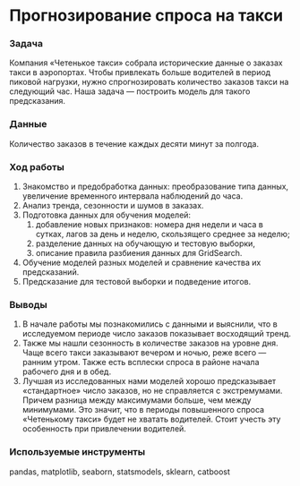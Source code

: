 # Прогнозирование спроса на такси

### Задача

Компания «Четенькое такси» собрала исторические данные о заказах такси в аэропортах. Чтобы привлекать больше водителей в период пиковой нагрузки, нужно спрогнозировать количество заказов такси на следующий час. Наша задача — построить модель для такого предсказания.

### Данные

Количество заказов в течение каждых десяти минут за полгода.

### Ход работы

1. Знакомство и предобработка данных: преобразование типа данных, увеличение временного интервала наблюдений до часа.
2. Анализ тренда, сезонности и шумов в заказах.
3. Подготовка данных для обучения моделей:
    1. добавление новых признаков: номера дня недели и часа в сутках, лагов за день и неделю, скользящего среднее за неделю;
    2. разделение данных на обучающую и тестовую выборки,
    3. описание правила разбиения данных для GridSearch.
4. Обучение моделей разных моделей и сравнение качества их предсказаний.
5. Предсказание для тестовой выборки и подведение итогов.

### Выводы

1. В начале работы мы познакомились с данными и выяснили, что в исследуемом периоде число заказов показывает восходящий тренд.
2. Также мы нашли сезонность в количестве заказов на уровне дня. Чаще всего такси заказывают вечером и ночью, реже всего — ранним утром. Также есть всплески спроса в районе начала рабочего дня и в обед.
3. Лучшая из исследованных нами моделей хорошо предсказывает «стандартное» число заказов, но не справляется с экстремумами. Причем разница между максимумами больше, чем между минимумами. Это значит, что в периоды повышенного спроса «Четенькому такси» будет не хватать водителей. Стоит учесть эту особенность при привлечении водителей.

### Используемые инструменты

pandas, matplotlib, seaborn, statsmodels, sklearn, catboost